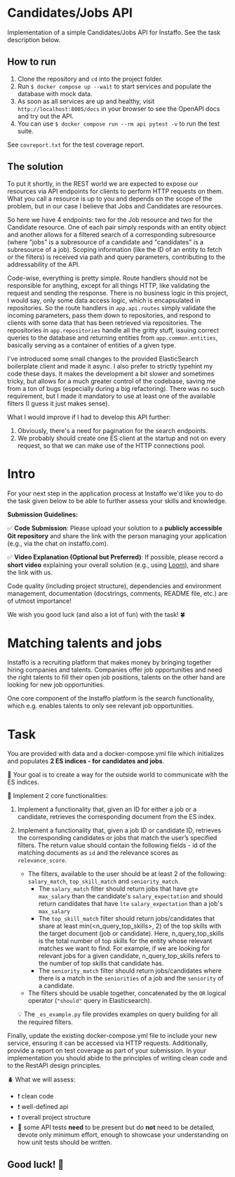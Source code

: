 # Candidates/Jobs API
Implementation of a simple Candidates/Jobs API for Instaffo. See the task description 
below.

## How to run
1. Clone the repository and `cd` into the project folder.
2. Run `$ docker compose up --wait` to start services and populate the database with mock 
   data.
3. As soon as all services are up and healthy, visit `http://localhost:8005/docs` in your 
   browser to see the OpenAPI docs and try out the API. 
4. You can use `$ docker compose run --rm api pytest -v` to run the test suite. 

See `covreport.txt` for the test coverage report. 


## The solution
To put it shortly, in the REST world we are expected to expose our resources via API 
endpoints for clients to perform HTTP requests on them. What you call a resource is up to 
you and depends on the scope of the problem, but in our case I believe that Jobs and 
Candidates are resources.

So here we have 4 endpoints: two for the Job resource and two for the Candidate resource.
One of each pair simply responds with an entity object and another allows for a filtered
search of a corresponding subresource (where "jobs" is a subresource of a candidate 
and "candidates" is a subresource of a job). Scoping information (like the ID of an 
entity to fetch or the filters) is received via path and query parameters, contributing 
to the addressability of the API.

Code-wise, everything is pretty simple. Route handlers should not be responsible for 
anything, except for all things HTTP, like validating the request and sending the 
response. There is no business logic in this project, I would say, only some data access 
logic, which is encapsulated in repositories. So the route handlers in `app.api.routes` 
simply validate the incoming parameters, pass them down to repositories, and respond 
to clients with some data that has been retrieved via repositories. The repositories in 
`app.repositories` handle all the gritty stuff, issuing correct queries to the database 
and returning entities from `app.common.entities`, basically serving as a container of 
entities of a given type. 

I've introduced some small changes to the provided ElasticSearch boilerplate client and 
made it async. I also prefer to strictly typehint my code these days. It makes the 
development a bit slower and sometimes tricky, but allows for a much greater control 
of the codebase, saving me from a ton of bugs (especially during a big refactoring). There 
was no such requirement, but I made it mandatory to use at least one of the available 
filters (I guess it just makes sense).

What I would improve if I had to develop this API further:
1. Obviously, there's a need for pagination for the search endpoints.
2. We probably should create one ES client at the startup and not on every request, so 
that we can make use of the HTTP connections pool.

# Intro

For your next step in the application process at Instaffo we'd like you to do the task given below to be able to further assess your skills and knowledge. 

**Submission Guidelines:**

✅ **Code Submission**: Please upload your solution to a **publicly accessible Git repository** and share the link with the person managing your application (e.g., via the chat on instaffo.com).

✅ **Video Explanation (Optional but Preferred)**: If possible, please record a **short video** explaining your overall solution (e.g., using [Loom](https://www.loom.com/screen-recorder)), and share the link with us.

Code quality (including project structure), dependencies and environment management, documentation (docstrings, comments, README file, etc.) are of utmost importance!

We wish you good luck (and also a lot of fun) with the task! 🍀

# Matching talents and jobs

Instaffo is a recruiting platform that makes money by bringing together hiring companies and talents. Companies offer job opportunities and need the right talents to fill their open job positions, talents on the other hand are looking for new job opportunities.

One core component of the Instaffo platform is the search functionality, which e.g. enables talents to only see relevant job opportunities.

# Task

You are provided with data and a docker-compose.yml file which initializes and populates __2 ES indices - for candidates and jobs__. 

🎯 Your goal is to create a way for the outside world to communicate with the ES indices.

📌 Implement 2 core functionalities:

1. Implement a functionality that, given an ID for either a job or a candidate, retrieves the corresponding document from the ES index.
2. Implement a functionality that, given a job ID or candidate ID, retrieves the corresponding candidates or jobs that match the user’s specified filters. The return value should contain the following fields - id of the matching documents as `id` and the relevance scores as `relevance_score`.
    - The filters, available to the user should be at least 2 of the following: `salary_match`, `top_skill_match` and `seniority_match`.
        - The `salary_match` filter should return jobs that have `gte` `max_salary` than the candidate's `salary_expectation` and should return candidates that have `lte` `salary_expectation` than a job's `max_salary`
        - The `top_skill_match` filter should return jobs/candidates that share at least min(<n_query_top_skills>, 2) of the top skills with the target document (job or candidate). Here, n_query_top_skills is the total number of top skills for the entity whose relevant matches we want to find. For example, if we are looking for relevant jobs for a given candidate, n_query_top_skills refers to the number of top skills that candidate has.
        - The `seniority_match` filter should return jobs/candidates where there is a match in the `seniorities` of a job and the `seniority` of a candidate.
    - The filters should be usable together, concatenated by the `OR` logical operator (`"should"` query in Elasticsearch).

    💡 The `_es_example.py` file provides examples on query building for all the required filters.  

Finally, update the existing docker-compose.yml file to include your new service, ensuring it can be accessed via HTTP requests. Additionally, provide a report on test coverage as part of your submission.
In your implementation you should abide to the principles of writing clean code and to the RestAPI design principles.

🪲 What we will assess:

- ❗ clean code
- ❗ well-defined api
- ❗ overall project structure
- 👶 some API tests **need** to be present but do **not** need to be detailed, devote only minimum effort, enough to showcase your understanding on how unit tests should be written.

## Good luck! 🚀
